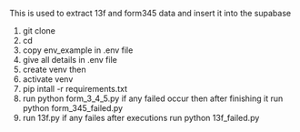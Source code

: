 This is used to extract 13f and form345 data and insert it into the supabase 

1. git clone 
2. cd 
3. copy env_example in .env file 
4. give all details in .env file 
5. create venv then
6. activate venv 
7. pip intall -r requirements.txt 
8. run python form_3_4_5.py if any failed occur then after finishing it run python form_345_failed.py
9. run 13f.py if any failes after executions run python 13f_failed.py


